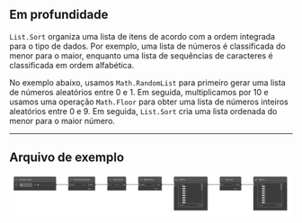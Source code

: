 ## Em profundidade
`List.Sort` organiza uma lista de itens de acordo com a ordem integrada para o tipo de dados. Por exemplo, uma lista de números é classificada do menor para o maior, enquanto uma lista de sequências de caracteres é classificada em ordem alfabética.

No exemplo abaixo, usamos `Math.RandomList` para primeiro gerar uma lista de números aleatórios entre 0 e 1. Em seguida, multiplicamos por 10 e usamos uma operação `Math.Floor` para obter uma lista de números inteiros aleatórios entre 0 e 9. Em seguida, `List.Sort` cria uma lista ordenada do menor para o maior número.
___
## Arquivo de exemplo

![List.Sort](./DSCore.List.Sort_img.jpg)
